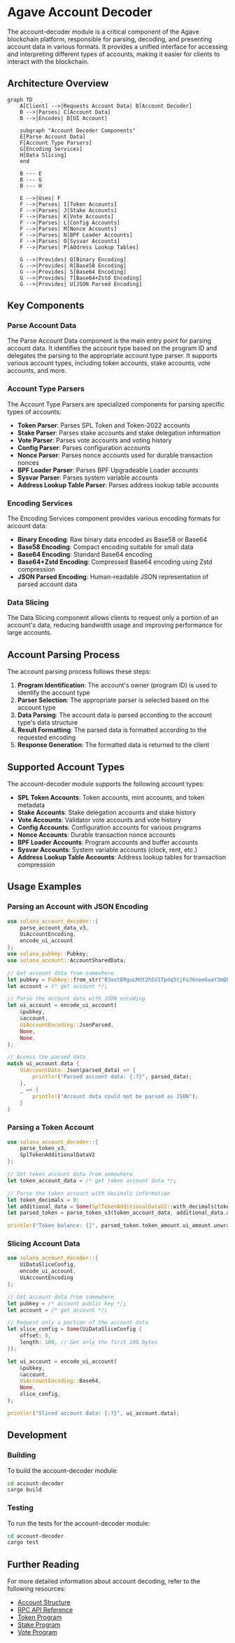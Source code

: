 # Agave Account Decoder

The account-decoder module is a critical component of the Agave blockchain platform, responsible for parsing, decoding, and presenting account data in various formats. It provides a unified interface for accessing and interpreting different types of accounts, making it easier for clients to interact with the blockchain.

## Architecture Overview

```mermaid
graph TD
    A[Client] -->|Requests Account Data| B[Account Decoder]
    B -->|Parses| C[Account Data]
    B -->|Encodes| D[UI Account]
    
    subgraph "Account Decoder Components"
    E[Parse Account Data]
    F[Account Type Parsers]
    G[Encoding Services]
    H[Data Slicing]
    end
    
    B --- E
    B --- G
    B --- H
    
    E -->|Uses| F
    F -->|Parses| I[Token Accounts]
    F -->|Parses| J[Stake Accounts]
    F -->|Parses| K[Vote Accounts]
    F -->|Parses| L[Config Accounts]
    F -->|Parses| M[Nonce Accounts]
    F -->|Parses| N[BPF Loader Accounts]
    F -->|Parses| O[Sysvar Accounts]
    F -->|Parses| P[Address Lookup Tables]
    
    G -->|Provides| Q[Binary Encoding]
    G -->|Provides| R[Base58 Encoding]
    G -->|Provides| S[Base64 Encoding]
    G -->|Provides| T[Base64+Zstd Encoding]
    G -->|Provides| U[JSON Parsed Encoding]
```

## Key Components

### Parse Account Data
The Parse Account Data component is the main entry point for parsing account data. It identifies the account type based on the program ID and delegates the parsing to the appropriate account type parser. It supports various account types, including token accounts, stake accounts, vote accounts, and more.

### Account Type Parsers
The Account Type Parsers are specialized components for parsing specific types of accounts:

- **Token Parser**: Parses SPL Token and Token-2022 accounts
- **Stake Parser**: Parses stake accounts and stake delegation information
- **Vote Parser**: Parses vote accounts and voting history
- **Config Parser**: Parses configuration accounts
- **Nonce Parser**: Parses nonce accounts used for durable transaction nonces
- **BPF Loader Parser**: Parses BPF Upgradeable Loader accounts
- **Sysvar Parser**: Parses system variable accounts
- **Address Lookup Table Parser**: Parses address lookup table accounts

### Encoding Services
The Encoding Services component provides various encoding formats for account data:

- **Binary Encoding**: Raw binary data encoded as Base58 or Base64
- **Base58 Encoding**: Compact encoding suitable for small data
- **Base64 Encoding**: Standard Base64 encoding
- **Base64+Zstd Encoding**: Compressed Base64 encoding using Zstd compression
- **JSON Parsed Encoding**: Human-readable JSON representation of parsed account data

### Data Slicing
The Data Slicing component allows clients to request only a portion of an account's data, reducing bandwidth usage and improving performance for large accounts.

## Account Parsing Process

The account parsing process follows these steps:

1. **Program Identification**: The account's owner (program ID) is used to identify the account type
2. **Parser Selection**: The appropriate parser is selected based on the account type
3. **Data Parsing**: The account data is parsed according to the account type's data structure
4. **Result Formatting**: The parsed data is formatted according to the requested encoding
5. **Response Generation**: The formatted data is returned to the client

## Supported Account Types

The account-decoder module supports the following account types:

- **SPL Token Accounts**: Token accounts, mint accounts, and token metadata
- **Stake Accounts**: Stake delegation accounts and stake history
- **Vote Accounts**: Validator vote accounts and vote history
- **Config Accounts**: Configuration accounts for various programs
- **Nonce Accounts**: Durable transaction nonce accounts
- **BPF Loader Accounts**: Program accounts and buffer accounts
- **Sysvar Accounts**: System variable accounts (clock, rent, etc.)
- **Address Lookup Table Accounts**: Address lookup tables for transaction compression

## Usage Examples

### Parsing an Account with JSON Encoding

```rust
use solana_account_decoder::{
    parse_account_data_v3, 
    UiAccountEncoding, 
    encode_ui_account
};
use solana_pubkey::Pubkey;
use solana_account::AccountSharedData;

// Get account data from somewhere
let pubkey = Pubkey::from_str("83astBRguLMdt2h5U1Tpdq5tjFoJ6noeGwaY3mDLVcri").unwrap();
let account = /* get account */;

// Parse the account data with JSON encoding
let ui_account = encode_ui_account(
    &pubkey,
    &account,
    UiAccountEncoding::JsonParsed,
    None,
    None,
);

// Access the parsed data
match ui_account.data {
    UiAccountData::Json(parsed_data) => {
        println!("Parsed account data: {:?}", parsed_data);
    },
    _ => {
        println!("Account data could not be parsed as JSON");
    }
}
```

### Parsing a Token Account

```rust
use solana_account_decoder::{
    parse_token_v3,
    SplTokenAdditionalDataV2
};

// Get token account data from somewhere
let token_account_data = /* get token account data */;

// Parse the token account with decimals information
let token_decimals = 9;
let additional_data = Some(SplTokenAdditionalDataV2::with_decimals(token_decimals));
let parsed_token = parse_token_v3(token_account_data, additional_data.as_ref()).unwrap();

println!("Token balance: {}", parsed_token.token_amount.ui_amount.unwrap());
```

### Slicing Account Data

```rust
use solana_account_decoder::{
    UiDataSliceConfig,
    encode_ui_account,
    UiAccountEncoding
};

// Get account data from somewhere
let pubkey = /* account public key */;
let account = /* get account */;

// Request only a portion of the account data
let slice_config = Some(UiDataSliceConfig {
    offset: 0,
    length: 100, // Get only the first 100 bytes
});

let ui_account = encode_ui_account(
    &pubkey,
    &account,
    UiAccountEncoding::Base64,
    None,
    slice_config,
);

println!("Sliced account data: {:?}", ui_account.data);
```

## Development

### Building

To build the account-decoder module:

```bash
cd account-decoder
cargo build
```

### Testing

To run the tests for the account-decoder module:

```bash
cd account-decoder
cargo test
```

## Further Reading

For more detailed information about account decoding, refer to the following resources:

- [Account Structure](https://docs.anza.xyz/developing/programming-model/accounts)
- [RPC API Reference](https://docs.anza.xyz/api/http)
- [Token Program](https://spl.solana.com/token)
- [Stake Program](https://docs.anza.xyz/staking/stake-accounts)
- [Vote Program](https://docs.anza.xyz/validator/vote-accounts)